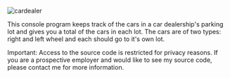 ![cardealer](https://user-images.githubusercontent.com/14170402/39371424-e3f9b72e-49fe-11e8-9443-e0684da50987.gif)

This console program keeps track of the cars in a car dealership's parking lot and gives you a total of the cars in each lot. 
The cars are of two types: right and left wheel and each should go to it's own lot. 

Important: Access to the source code is restricted for privacy reasons. If you are a prospective employer and would like to see my source code, please contact me for more information.
